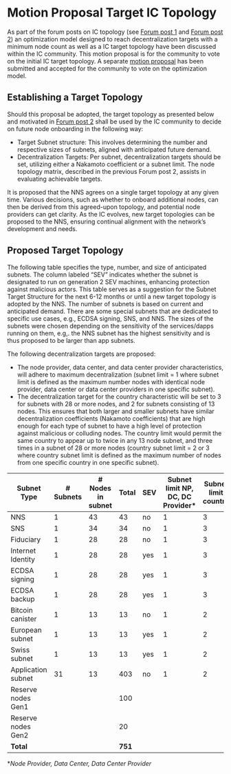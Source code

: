 # Motion Proposal Target IC Topology

As part of the forum posts on IC topology (see [Forum post 1](https://forum.dfinity.org/t/ic-topology-series-node-diversification-part-i/23402/5) and [Forum post 2](https://forum.dfinity.org/t/ic-topology-node-diversification-part-ii/23553)) an optimization model designed to reach decentralization targets with a minimum node count as well as a IC target topology have been discussed within the IC community. This motion proposal is for the community to vote on the initial IC target topology. A separate [motion proposal](https://dashboard.internetcomputer.org/proposal/125367) has been submitted and accepted for the community to vote on the optimization model.

## Establishing a Target Topology

Should this proposal be adopted, the target topology as presented below and motivated in [Forum post 2](https://forum.dfinity.org/t/ic-topology-node-diversification-part-ii/23553) shall be used by the IC community to decide on future node onboarding in the following way:

- Target Subnet structure: This involves determining the number and respective sizes of subnets, aligned with anticipated future demand.
- Decentralization Targets: Per subnet, decentralization targets should be set, utilizing either a Nakamoto coefficient or a subnet limit. The node topology matrix, described in the previous Forum post 2, assists in evaluating achievable targets.

It is proposed that the NNS agrees on a single target topology at any given time. Various decisions, such as whether to onboard additional nodes, can then be derived from this agreed-upon topology, and potential node providers can get clarity. As the IC evolves, new target topologies can be proposed to the NNS, ensuring continual alignment with the network’s development and needs.

## Proposed Target Topology

The following table specifies the type, number, and size of anticipated subnets. The column labeled “SEV” indicates whether the subnet is designated to run on generation 2 SEV machines, enhancing protection against malicious actors. This table serves as a suggestion for the Subnet Target Structure for the next 6-12 months or until a new target topology is adopted by the NNS. The number of subnets is based on current and anticipated demand. There are some special subnets that are dedicated to specific use cases, e.g., ECDSA signing, SNS, and NNS. The sizes of the subnets were chosen depending on the sensitivity of the services/dapps running on them, e.g,. the NNS subnet has the highest sensitivity and is thus proposed to be larger than app subnets.

The following decentralization targets are proposed:

- The node provider, data center, and data center provider characteristics, will adhere to maximum decentralization (subnet limit = 1 where subnet limit is defined as the maximum number nodes with identical node provider, data center or data center providers in one specific subnet).
- The decentralization target for the country characteristic will be set to 3 for subnets with 28 or more nodes, and 2 for subnets consisting of 13 nodes. This ensures that both larger and smaller subnets have similar decentralization coefficients (Nakamoto coefficients) that are high enough for each type of subnet to have a high level of protection against malicious or colluding nodes. The country limit would permit the same country to appear up to twice in any 13 node subnet, and three times in a subnet of 28 or more nodes (country subnet limit = 2 or 3 where country subnet limit is defined as the maximum number of nodes from one specific country in one specific subnet).

|**Subnet Type**|**# Subnets**|**# Nodes in subnet**|**Total**|**SEV**|**Subnet limit NP, DC, DC Provider***|**Subnet limit country**|
|---|---|---|---|---|---|---|
|NNS|1|43|43|no|1|3|
|SNS|1|34|34|no|1|3|
|Fiduciary|1|28|28|no|1|3|
|Internet Identity|1|28|28|yes|1|3|
|ECDSA signing|1|28|28|yes|1|3|
|ECDSA backup|1|28|28|yes|1|3|
|Bitcoin canister|1|13|13|no|1|2|
|European subnet|1|13|13|yes|1|2|
|Swiss subnet|1|13|13|yes|1|2|
|Application subnet|31|13|403|no|1|2|
|Reserve nodes Gen1|||100||||
|Reserve nodes Gen2|||20||||
|**Total**|||**751**||||

*_Node Provider, Data Center, Data Center Provider_